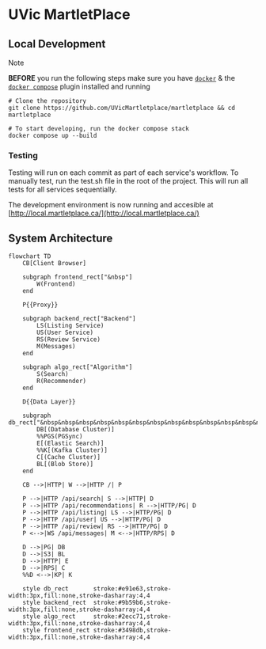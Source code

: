 # UVic MartletPlace

## Local Development

> [!NOTE]
> **BEFORE** you run the following steps make sure you have [`docker`](https://docs.docker.com/engine/install/) & the [`docker compose`](https://docs.docker.com/compose/install/#scenario-two-install-the-compose-plugin) plugin installed and running

```shell
# Clone the repository
git clone https://github.com/UVicMartletplace/martletplace && cd martletplace

# To start developing, run the docker compose stack
docker compose up --build
```

### Testing

Testing will run on each commit as part of each service's workflow.
To manually test, run the test.sh file in the root of the project. This will run all tests for all services sequentially.

The development environment is now running and accesible at [http://local.martletplace.ca/](http://local.martletplace.ca/)

## System Architecture

```mermaid
flowchart TD
    CB[Client Browser]

    subgraph frontend_rect["&nbsp"]
        W(Frontend)
    end

    P{{Proxy}}

    subgraph backend_rect["Backend"]
        LS(Listing Service)
        US(User Service)
        RS(Review Service)
        M(Messages)
    end

    subgraph algo_rect["Algorithm"]
        S(Search)
        R(Recommender)
    end

    D{{Data Layer}}

    subgraph db_rect["&nbsp&nbsp&nbsp&nbsp&nbsp&nbsp&nbsp&nbsp&nbsp&nbsp&nbsp&nbsp&nbsp&nbsp&nbspResOps"]
        DB[(Database Cluster)]
        %%PGS(PGSync)
        E[(Elastic Search)]
        %%K[(Kafka Cluster)]
        C[(Cache Cluster)]
        BL[(Blob Store)]
    end

    CB -->|HTTP| W -->|HTTP /| P

    P -->|HTTP /api/search| S -->|HTTP| D
    P -->|HTTP /api/recommendations| R -->|HTTP/PG| D
    P -->|HTTP /api/listing| LS -->|HTTP/PG| D
    P -->|HTTP /api/user| US -->|HTTP/PG| D
    P -->|HTTP /api/review| RS -->|HTTP/PG| D
    P <-->|WS /api/messages| M <-->|HTTP/RPS| D

    D -->|PG| DB
    D -->|S3| BL
    D -->|HTTP| E
    D -->|RPS| C
    %%D <-->|KP| K

    style db_rect       stroke:#e91e63,stroke-width:3px,fill:none,stroke-dasharray:4,4
    style backend_rect  stroke:#9b59b6,stroke-width:3px,fill:none,stroke-dasharray:4,4
    style algo_rect     stroke:#2ecc71,stroke-width:3px,fill:none,stroke-dasharray:4,4
    style frontend_rect stroke:#3498db,stroke-width:3px,fill:none,stroke-dasharray:4,4
```
